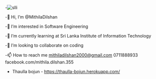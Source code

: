-![slli](https://user-images.githubusercontent.com/86106809/130083070-d4853e14-3cf9-451f-808f-76f6042b5a81.jpg)

-👋 Hi, I’m @MithilaDilshan

-👀 I’m interested in Software Engineering

-🌱 I’m currently learning at Sri Lanka Institute of Information Technology

-💞️ I’m looking to collaborate on coding

-📫 How to reach me mithiladilshan2000@gmail.com 0711888933 facebook.com/mithila.dilshan.355

-   Thaulla bojun - https://thaulla-bojun.herokuapp.com/

